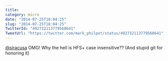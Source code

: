 ```yaml
---
title: 
category: micro
date: "2014-07-25T18:04:25"
slug: "2014-07-25T18:04:25"
TwitterId: "492732113779568641"
TweetUrl: "https://twitter.com/mark_philpot/status/492732113779568641"
---
```


[@siracusa](https://twitter.com/siracusa) OMG! Why the hell is HFS+ case
insensitive?? (And stupid git for honoring it)
